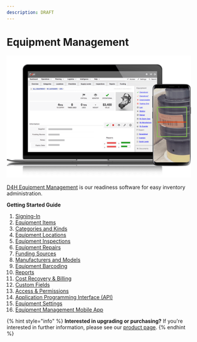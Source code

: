 ```yaml
---
description: DRAFT
---
```


# Equipment Management

![](../../.gitbook/assets/equipment-management-overview%20%281%29.png)

  
[D4H Equipment Management](https://d4htechnologies.com/equipment-management) is our readiness software for easy inventory administration.  
  
  
**Getting Started Guide**  
  


1. [Signing-In](https://support.d4h.org/d4h-equipment-management/signing-in) 
2. [Equipment Items](https://support.d4h.org/d4h-equipment-management/items) 
3. [Categories and Kinds](https://support.d4h.org/d4h-equipment-management/categories-and-kinds2) 
4. [Equipment Locations](https://support.d4h.org/d4h-equipment-management/locations) 
5. [Equipment Inspections](https://support.d4h.org/d4h-equipment-management/inspections) 
6. [Equipment Repairs](https://support.d4h.org/d4h-equipment-management/repairs) 
7. [Funding Sources](https://support.d4h.org/d4h-equipment-management/funding-sources2) 
8. [Manufacturers and Models](https://support.d4h.org/equipment-management-manufacturers-and-models/manufacturers-and-models) 
9. [Equipment Barcoding](https://support.d4h.org/barcoding/equipment-barcoding) 
10. [Reports](https://support.d4h.org/d4h-incident-reporting/reports3) 
11. [Cost Recovery & Billing](https://support.d4h.org/d4h-incident-reporting/cost-recovery-billing) 
12. [Custom Fields](https://support.d4h.org/d4h-equipment-management/custom-fields2) 
13. [Access & Permissions](https://support.d4h.org/d4h-equipment-management/access-permissions) 
14. [Application Programming Interface \(API\)](https://support.d4h.org/d4h-incident-reporting/api-access) 
15. [Equipment Settings](https://support.d4h.org/d4h-equipment-management/equipment-settings) 
16. [Equipment Management Mobile App](https://d4htechnologies.com/resources/mobile-apps)

{% hint style="info" %}
**Interested in upgrading or purchasing?** If you're interested in further information, please see our [product page](http://d4htechnologies.com/incident-management).
{% endhint %}

